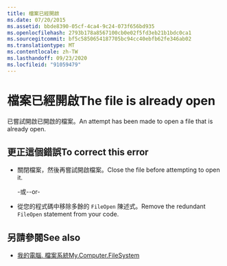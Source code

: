 ```yaml
---
title: 檔案已經開啟
ms.date: 07/20/2015
ms.assetid: bbde8390-05cf-4ca4-9c24-073f656bd935
ms.openlocfilehash: 2793b178a8567100cb0e02f5fd3eb21b1bdc0ca1
ms.sourcegitcommit: bf5c5850654187705bc94cc40ebfb62fe346ab02
ms.translationtype: MT
ms.contentlocale: zh-TW
ms.lasthandoff: 09/23/2020
ms.locfileid: "91059479"
---
```

# <a name="the-file-is-already-open"></a><span data-ttu-id="07a3a-102">檔案已經開啟</span><span class="sxs-lookup"><span data-stu-id="07a3a-102">The file is already open</span></span>

<span data-ttu-id="07a3a-103">已嘗試開啟已開啟的檔案。</span><span class="sxs-lookup"><span data-stu-id="07a3a-103">An attempt has been made to open a file that is already open.</span></span>  
  
## <a name="to-correct-this-error"></a><span data-ttu-id="07a3a-104">更正這個錯誤</span><span class="sxs-lookup"><span data-stu-id="07a3a-104">To correct this error</span></span>  
  
- <span data-ttu-id="07a3a-105">關閉檔案，然後再嘗試開啟檔案。</span><span class="sxs-lookup"><span data-stu-id="07a3a-105">Close the file before attempting to open it.</span></span>  
  
     <span data-ttu-id="07a3a-106">-或-</span><span class="sxs-lookup"><span data-stu-id="07a3a-106">-or-</span></span>  
  
- <span data-ttu-id="07a3a-107">從您的程式碼中移除多餘的 `FileOpen` 陳述式。</span><span class="sxs-lookup"><span data-stu-id="07a3a-107">Remove the redundant `FileOpen` statement from your code.</span></span>  
  
## <a name="see-also"></a><span data-ttu-id="07a3a-108">另請參閱</span><span class="sxs-lookup"><span data-stu-id="07a3a-108">See also</span></span>

- [<span data-ttu-id="07a3a-109">我的電腦. 檔案系統</span><span class="sxs-lookup"><span data-stu-id="07a3a-109">My.Computer.FileSystem</span></span>](xref:Microsoft.VisualBasic.FileIO.FileSystem)
